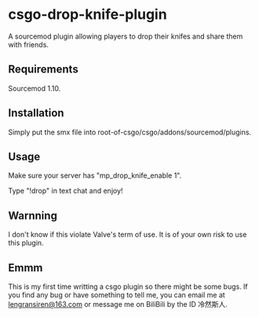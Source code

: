 # csgo-drop-knife-plugin
A sourcemod plugin allowing players to drop their knifes and share them with friends.

## Requirements

Sourcemod 1.10.

## Installation

Simply put the smx file into root-of-csgo/csgo/addons/sourcemod/plugins.

## Usage

Make sure your server has "mp\_drop\_knife\_enable 1".

Type "!drop" in text chat and enjoy!

## Warnning

I don't know if this violate Valve's term of use. It is of your own risk to use this plugin.

## Emmm

This is my first time writting a csgo plugin so there might be some bugs. If you find any bug or have something to tell me, you can email me at lengransiren@163.com or message me on BiliBili by the ID 冷然斯人.
